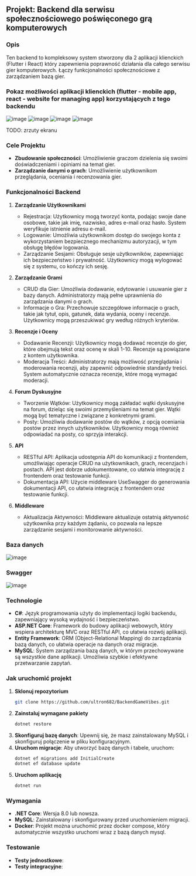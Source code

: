 ## Projekt: Backend dla serwisu społecznościowego poświęconego grą komputerowych

### Opis
Ten backend to kompleksowy system stworzony dla 2 aplikacji klienckich (Flutter i React) który zapewnienia poprawność działania dla całego serwisu gier komputerowych. Łączy funkcjonalności społecznościowe z zarządzaniem bazą gier.

### Pokaz możliwości aplikacji klienckich (flutter - mobile app, react - website for managing app) korzystających z tego backendu
![image](https://github.com/user-attachments/assets/bbd43c03-0166-4c59-b301-39043911c541)
![image](https://github.com/user-attachments/assets/9c8b4285-55d5-43c8-be65-8969216ce75c)
![image](https://github.com/user-attachments/assets/f7d936eb-4586-4848-a9da-726224dd3ce5)
![image](https://github.com/user-attachments/assets/98969b01-6005-4183-883c-f1e0b67d184b)

TODO: zrzuty ekranu


### Cele Projektu
- **Zbudowanie społeczności**: Umożliwienie graczom dzielenia się swoimi doświadczeniami i opiniami na temat gier.
- **Zarządzanie danymi o grach**: Umożliwienie użytkownikom przeglądania, oceniania i recenzowania gier.

### Funkcjonalności Backend
1. **Zarządzanie Użytkownikami**
   - Rejestracja: Użytkownicy mogą tworzyć konta, podając swoje dane osobowe, takie jak imię, nazwisko, adres e-mail oraz hasło. System weryfikuje istnienie adresu e-mail.
   - Logowanie: Umożliwia użytkownikom dostęp do swojego konta z wykorzystaniem bezpiecznego mechanizmu autoryzacji, w tym obsługę błędów logowania.
   - Zarządzanie Sesjami: Obsługuje sesje użytkowników, zapewniając ich bezpieczeństwo i prywatność. Użytkownicy mogą wylogować się z systemu, co kończy ich sesję.

2. **Zarządzanie Grami**
   - CRUD dla Gier: Umożliwia dodawanie, edytowanie i usuwanie gier z bazy danych. Administratorzy mają pełne uprawnienia do zarządzania danymi o grach.
   - Informacje o Gra: Przechowuje szczegółowe informacje o grach, takie jak tytuł, opis, gatunek, data wydania, oceny i recenzje. Użytkownicy mogą przeszukiwać gry według różnych kryteriów.

3. **Recenzje i Oceny**
   - Dodawanie Recenzji: Użytkownicy mogą dodawać recenzje do gier, które obejmują tekst oraz ocenę w skali 1-10. Recenzje są powiązane z kontem użytkownika.
   - Moderacja Treści: Administratorzy mają możliwość przeglądania i moderowania recenzji, aby zapewnić odpowiednie standardy treści. System automatycznie oznacza recenzje, które mogą wymagać moderacji.

4. **Forum Dyskusyjne**
   - Tworzenie Wątków: Użytkownicy mogą zakładać wątki dyskusyjne na forum, dzieląc się swoimi przemyśleniami na temat gier. Wątki mogą być tematyczne i związane z konkretnymi grami.
   - Posty: Umożliwia dodawanie postów do wątków, z opcją oceniania postów przez innych użytkowników. Użytkownicy mogą również odpowiadać na posty, co sprzyja interakcji.

5. **API**
   - RESTful API: Aplikacja udostępnia API do komunikacji z frontendem, umożliwiając operacje CRUD na użytkownikach, grach, recenzjach i postach. API jest dobrze udokumentowane, co ułatwia integrację z frontendem oraz testowanie funkcji.
   - Dokumentacja API: Użycie middleware UseSwagger do generowania dokumentacji API, co ułatwia integrację z frontendem oraz testowanie funkcji.

6. **Middleware**
   - Aktualizacja Aktywności: Middleware aktualizuje ostatnią aktywność użytkownika przy każdym żądaniu, co pozwala na lepsze zarządzanie sesjami i monitorowanie aktywności.


### Baza danych
![image](https://github.com/user-attachments/assets/91938e3e-63ae-45b4-ad41-bd977d69a2fa)


### Swagger
![image](https://github.com/user-attachments/assets/b543afa8-2045-40a0-9ce0-4d197b8d0872)



### Technologie
- **C#**: Język programowania użyty do implementacji logiki backendu, zapewniający wysoką wydajność i bezpieczeństwo.
- **ASP.NET Core**: Framework do budowy aplikacji webowych, który wspiera architekturę MVC oraz RESTful API, co ułatwia rozwój aplikacji.
- **Entity Framework**: ORM (Object-Relational Mapping) do zarządzania bazą danych, co ułatwia operacje na danych oraz migracje.
- **MySQL**: System zarządzania bazą danych, w którym przechowywane są wszystkie dane aplikacji. Umożliwia szybkie i efektywne przetwarzanie zapytań.

### Jak uruchomić projekt
1. **Sklonuj repozytorium**
   ```bash
   git clone https://github.com/ultron682/BackendGameVibes.git
   ```
2. **Zainstaluj wymagane pakiety**
   ```bash
   dotnet restore
   ```
3. **Skonfiguruj bazę danych**: Upewnij się, że masz zainstalowany MySQL i skonfiguruj połączenie w pliku konfiguracyjnym.
4. **Uruchom migracje**: Aby utworzyć bazę danych i tabele, uruchom:
   ```bash
   dotnet ef migrations add InitialCreate
   dotnet ef database update
   ```
5. **Uruchom aplikację**
   ```bash
   dotnet run
   ```

### Wymagania
- **.NET Core**: Wersja 8.0 lub nowsza.
- **MySQL**: Zainstalowany i skonfigurowany przed uruchomieniem migracji.
- **Docker**: Projekt można uruchomić przez docker compose, który automatycznie wszystko uruchomi wraz z bazą danych mysql. 

### Testowanie
- **Testy jednostkowe**: 
- **Testy integracyjne**: 
